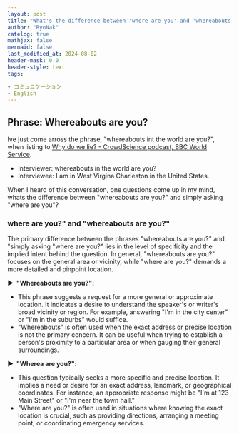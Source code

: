 ```yaml
---
layout: post
title: "What's the difference between 'where are you' and 'whereabouts are you?'"
author: "RyoNak"
catelog: true
mathjax: false
mermaid: false
last_modified_at: 2024-08-02
header-mask: 0.0
header-style: text
tags:

- コミュニケーション
- English
---
```


## Phrase: Whereabouts are you?

Ive just come arross the phrase, "whereabouts int the world are you?", when listing to
[Why do we lie? - CrowdScience podcast, BBC World Service](https://www.youtube.com/watch?v=0LCgem1OAcE&t=416s).

- Interviewer: whereabouts in the world are you?
- Interviewee: I am in West Virgina Charleston in the United States.

When I heard of this conversation, one questions come up in my mind, whats the difference 
between "whereabouts are you?" and simply asking "where are you"?


###  where are you?" and "whereabouts are you?"

The primary difference between the phrases "whereabouts are you?" and "simply asking "where are you?" lies in the level of specificity and the implied intent behind the question. In general, "whereabouts are you?" focuses on the general area or vicinity, while "where are you?" demands a more detailed and pinpoint location.

<strong > &#9654;&nbsp; "Whereabouts are you?":</strong>

- This phrase suggests a request for a more general or approximate location. It indicates a desire to understand the speaker's or writer's broad vicinity or region. For example, answering "I'm in the city center" or "I'm in the suburbs" would suffice.
- "Whereabouts" is often used when the exact address or precise location is not the primary concern. It can be useful when trying to establish a person's proximity to a particular area or when gauging their general surroundings.

<strong > &#9654;&nbsp; "Wherea are you?":</strong>

- This question typically seeks a more specific and precise location. It implies a need or desire for an exact address, landmark, or geographical coordinates. For instance, an appropriate response might be "I'm at 123 Main Street" or "I'm near the town hall."
- "Where are you?" is often used in situations where knowing the exact location is crucial, such as providing directions, arranging a meeting point, or coordinating emergency services.
